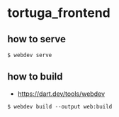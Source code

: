 # tortuga_frontend

## how to serve

```
$ webdev serve
```

## how to build

- https://dart.dev/tools/webdev

```
$ webdev build --output web:build
```